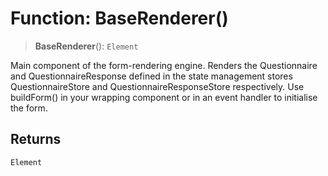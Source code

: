 # Function: BaseRenderer()

> **BaseRenderer**(): `Element`

Main component of the form-rendering engine.
Renders the Questionnaire and QuestionnaireResponse defined in the state management stores QuestionnaireStore and QuestionnaireResponseStore respectively.
Use buildForm() in your wrapping component or in an event handler to initialise the form.

## Returns

`Element`
